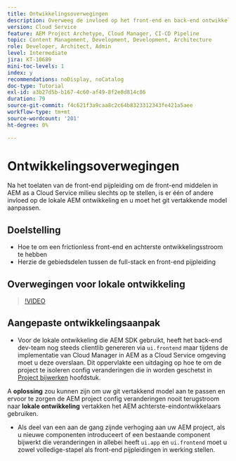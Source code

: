 ```yaml
---
title: Ontwikkelingsoverwegingen
description: Overweeg de invloed op het front-end en back-end ontwikkelingsproces zodra u de front-end pijpleiding toelaat.
version: Cloud Service
feature: AEM Project Archetype, Cloud Manager, CI-CD Pipeline
topic: Content Management, Development, Development, Architecture
role: Developer, Architect, Admin
level: Intermediate
jira: KT-10689
mini-toc-levels: 1
index: y
recommendations: noDisplay, noCatalog
doc-type: Tutorial
exl-id: a3b27d5b-b167-4c60-af49-8f2e8d814c86
duration: 79
source-git-commit: f4c621f3a9caa8c2c64b8323312343fe421a5aee
workflow-type: tm+mt
source-wordcount: '201'
ht-degree: 0%

---
```


# Ontwikkelingsoverwegingen

Na het toelaten van de front-end pijpleiding om de front-end middelen in AEM as a Cloud Service milieu slechts op te stellen, is er één of andere invloed op de lokale AEM ontwikkeling en u moet het git vertakkende model aanpassen.

## Doelstelling

* Hoe te om een frictionless front-end en achterste ontwikkelingsstroom te hebben
* Herzie de gebiedsdelen tussen de full-stack en front-end pijpleiding


## Overwegingen voor lokale ontwikkeling

>[!VIDEO](https://video.tv.adobe.com/v/3409421?quality=12&learn=on)


## Aangepaste ontwikkelingsaanpak

* Voor de lokale ontwikkeling die AEM SDK gebruikt, heeft het back-end dev-team nog steeds clientlib genereren via `ui.frontend` maar tijdens de implementatie van Cloud Manager in AEM as a Cloud Service omgeving moet u deze overslaan. Dit oppervlakte een uitdaging op hoe te om de project te isoleren config veranderingen die in worden geschetst in [Project bijwerken](update-project.md) hoofdstuk.

A __oplossing__ zou kunnen zijn om uw git vertakkend model aan te passen en ervoor te zorgen de AEM project config veranderingen nooit terugstroom naar __lokale ontwikkeling__ vertakken het AEM achterste-eindontwikkelaars gebruiken.


* Als deel van een aan de gang zijnde verhoging aan uw AEM project, als u nieuwe componenten introduceert of een bestaande component bijwerkt die veranderingen in allebei heeft `ui.app` en `ui.frontend` moet u zowel volledige-stapel als front-end pijpleidingen in werking stellen.
